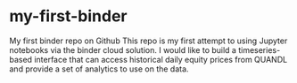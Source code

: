 # my-first-binder
My first binder repo on Github
This repo is my first attempt to using Jupyter notebooks via the binder cloud solution.  I would like to build a timeseries-based interface that can access historical daily equity prices from QUANDL and provide a set of analytics to use on the data.
